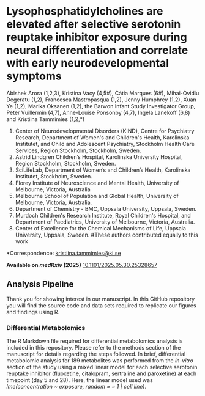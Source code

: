 # Lysophosphatidylcholines are elevated after selective serotonin reuptake inhibitor exposure during neural differentiation and correlate with early neurodevelopmental symptoms
Abishek Arora (1,2,3), Kristina Vacy (4,5#), Cátia Marques (6#), Mihai-Ovidiu Degeratu (1,2), Francesca Mastropasqua (1,2), Jenny Humphrey (1,2), Xuan Ye (1,2), Marika Oksanen (1,2), the Barwon Infant Study Investigator Group, Peter Vuillermin (4,7), Anne-Louise Ponsonby (4,7), Ingela Lanekoff (6,8) and Kristiina Tammimies (1,2,*) 

1. Center of Neurodevelopmental Disorders (KIND), Centre for Psychiatry Research, Department of Women's and Children's Health, Karolinska Institutet, and Child and Adolescent Psychiatry, Stockholm Health Care Services, Region Stockholm, Stockholm, Sweden. 
2. Astrid Lindgren Children’s Hospital, Karolinska University Hospital, Region Stockholm, Stockholm, Sweden. 
3. SciLifeLab, Department of Women’s and Children’s Health, Karolinska Institutet, Stockholm, Sweden. 
4. Florey Institute of Neuroscience and Mental Health, University of Melbourne, Victoria, Australia 
5. Melbourne School of Population and Global Health, University of Melbourne, Victoria, Australia. 
6. Department of Chemistry - BMC, Uppsala University, Uppsala, Sweden. 
7. Murdoch Children's Research Institute, Royal Children's Hospital, and Department of Paediatrics, University of Melbourne, Victoria, Australia. 
8. Center of Excellence for the Chemical Mechanisms of Life, Uppsala University, Uppsala, Sweden. 
#These authors contributed equally to this work

*Correspondence: [kristiina.tammimies@ki.se](mailto:kristiina.tammimies@ki.se)

**Available on *medRxiv* (2025)** [10.1101/2025.05.30.25328657](https://doi.org/10.1101/2025.05.30.25328657)

## Analysis Pipeline

Thank you for showing interest in our manuscript. In this GitHub repository you will find the source code and data sets required to replicate our figures and findings using R.

### Differential Metabolomics

The R Markdown file required for differential metabolomics analysis is included in this repository. Please refer to the methods section of the manuscript for details regarding the steps followed. In brief, differential metabolomic analysis for 189 metabolites was performed from the *in-vitro* section of the study using a mixed linear model for each selective serotonin reuptake inhibitor (fluoxetine, citalopram, sertraline and paroxetine) at each timepoint (day 5 and 28). Here, the linear model used was *lme(concentration ~ exposure, random = ~ 1 | cell line)*.
